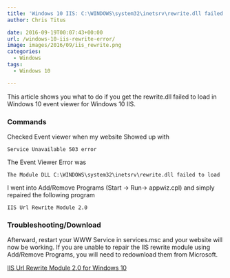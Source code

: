 ```yaml
---
title: 'Windows 10 IIS: C:\WINDOWS\system32\inetsrv\rewrite.dll failed to load'
author: Chris Titus

date: 2016-09-19T00:07:43+00:00
url: /windows-10-iis-rewrite-error/
image: images/2016/09/iis_rewrite.png
categories:
  - Windows
tags:
  - Windows 10

---
```

This article shows you what to do if you get the rewrite.dll failed to load in Windows 10 event viewer for Windows 10 IIS.<!--more-->

### Commands

Checked Event viewer when my website Showed up with
  
`Service Unavailable 503 error`
  
The Event Viewer Error was
  
`The Module DLL C:\WINDOWS\system32\inetsrv\rewrite.dll failed to load`
  
I went into Add/Remove Programs (Start -> Run-> appwiz.cpl) and simply repaired the following program
  
`IIS Url Rewrite Module 2.0`

### Troubleshooting/Download

Afterward, restart your WWW Service in services.msc and your website will now be working. If you are unable to repair the IIS rewrite module using Add/Remove Programs, you will need to redownload them from Microsoft.
  
[IIS Url Rewrite Module 2.0 for Windows 10][5]

 [5]: https://www.microsoft.com/en-us/download/details.aspx?id=47337
